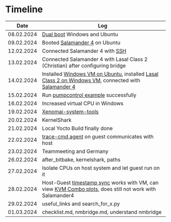 # Timeline

| Date       | Log |
|------------|-------|
| 08.02.2024 | [Dual boot](resources/images/dual_boot/grub.jpg) Windows and Ubuntu |
| 09.02.2024 | Booted [Salamander 4](resources/images/yocto/sigmatek_login.png) on Ubuntu |
| 12.02.2024 | Connected Salamander 4 with [SSH](resources/images/yocto/ssh.png)  |
| 13.02.2024 | Connected Salamander 4 with Lasal Class 2 (Christian) after configuring bridge |
| 14.02.2024 | Installed [Windows VM on Ubuntu](resources/images/lasal/class2/windows_vm.png), installed [Lasal Class 2 on Windows VM](resources/images/lasal/class2/lasalclass2.png), connected with [Salamander 4](resources/images/lasal/class2/lasalclass2_connected.png) |
| 15.02.2024 | Run [pumpcontrol example](resources/images/lasal/class2/pumpcontrol.png) successfully |
| 16.02.2024 | Increased virtual CPU in Windows |
| 19.02.2024 | [Xenomai-system-tools](xenomai-system-tools.md)|
| 20.02.2024 | KernelShark |
| 21.02.2024 | Local Yocto Build finally done |
| 22.02.2024 | [trace-cmd agent](resources/images/trace-cmd/trace-cmd_agent_host_guest.png) on guest communicates with host |
| 23.02.2024 | Teammeeting and Germany |
| 26.02.2024 | after_bitbake, kernelshark, paths |
| 27.02.2024 | Isolate CPUs on host system and let guest run on it |
| 28.02.2024 | Host-Guest [timestamp sync](resources/images/protocol/negotiated_with_guest.png) works with VM, can view [KVM Combo plots](resources/images/protocol/kvm_combo_plots_vis.png), does still not work with Salamander4 |
| 29.02.2024 | useful_links and search_for_x.py |
| 01.03.2024 | checklist.md, nmbridge.md, understand nmbridge |

